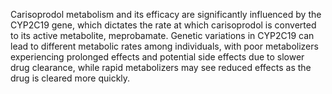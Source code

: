 Carisoprodol metabolism and its efficacy are significantly influenced by the CYP2C19 gene, which dictates the rate at which carisoprodol is converted to its active metabolite, meprobamate. Genetic variations in CYP2C19 can lead to different metabolic rates among individuals, with poor metabolizers experiencing prolonged effects and potential side effects due to slower drug clearance, while rapid metabolizers may see reduced effects as the drug is cleared more quickly.